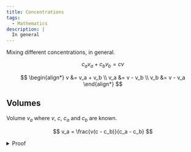 ```yaml
---
title: Concentrations
tags:
  - Mathematics
description: |
  In general
---
```


Mixing different concentrations, in general.

$$
c_a v_a + c_b v_b = c v
$$

$$
\begin{align*}
v &= v_a + v_b \\
v_a &= v - v_b \\
v_b &= v - v_a
\end{align*}
$$

## Volumes

Volume $v_a$ where $v$, $c$, $c_a$ and $c_b$ are known.

$$
v_a = \frac{v(c - c_b)}{c_a - c_b}
$$

<details>
  <summary>
    Proof
  </summary>

  <div class="p-4 rounded-lg ba b--light-gray markdown">

  $$
  \begin{multline}
  c_a v_a + c_b v_b = c v \\
  c_a v_a = c v - c_b v_b \\
  c_a v_a = c v - c_b (v - v_a) \\
  c_a v_a = c v - c_b v + c_b v_a \\
  c_a v_a = v (c - c_b) + c_b v_a \\
  c_a v_a - c_b v_a = v (c - c_b) \\
  v_a (c_a - c_b) = v (c - c_b) \\
  v_a = \frac{v (c - c_b)}{c_a - c_b} \\
  \end{multline}
  $$

  </div>
</details>


